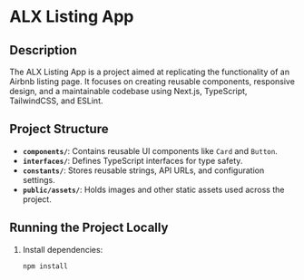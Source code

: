 # ALX Listing App

## Description
The ALX Listing App is a project aimed at replicating the functionality of an Airbnb listing page. It focuses on creating reusable components, responsive design, and a maintainable codebase using Next.js, TypeScript, TailwindCSS, and ESLint.

## Project Structure
- **`components/`**: Contains reusable UI components like `Card` and `Button`.
- **`interfaces/`**: Defines TypeScript interfaces for type safety.
- **`constants/`**: Stores reusable strings, API URLs, and configuration settings.
- **`public/assets/`**: Holds images and other static assets used across the project.

## Running the Project Locally
1. Install dependencies:
   ```bash
   npm install
